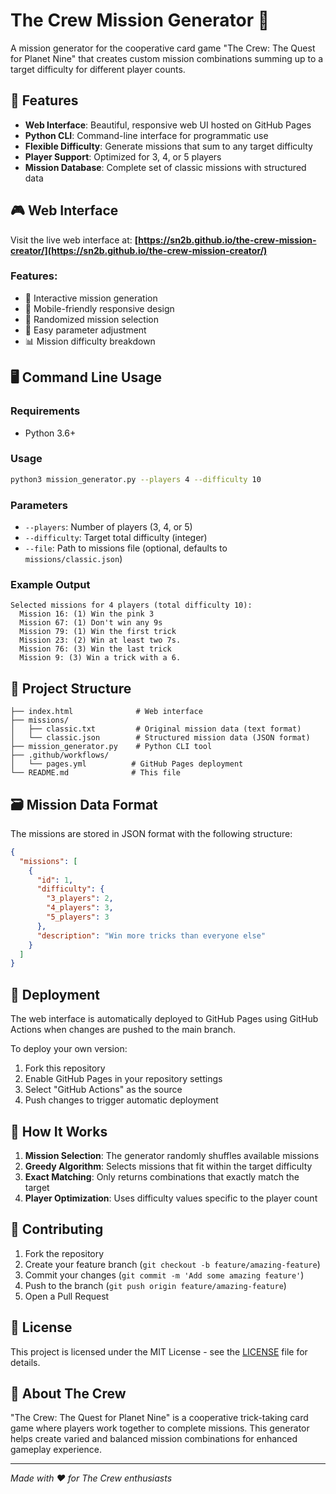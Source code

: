 # The Crew Mission Generator 🚀

A mission generator for the cooperative card game "The Crew: The Quest for Planet Nine" that creates custom mission combinations summing up to a target difficulty for different player counts.

## 🌟 Features

- **Web Interface**: Beautiful, responsive web UI hosted on GitHub Pages
- **Python CLI**: Command-line interface for programmatic use
- **Flexible Difficulty**: Generate missions that sum to any target difficulty
- **Player Support**: Optimized for 3, 4, or 5 players
- **Mission Database**: Complete set of classic missions with structured data

## 🎮 Web Interface

Visit the live web interface at: **[https://sn2b.github.io/the-crew-mission-creator/](https://sn2b.github.io/the-crew-mission-creator/)**

### Features:
- 🎯 Interactive mission generation
- 📱 Mobile-friendly responsive design
- 🎲 Randomized mission selection
- 🔄 Easy parameter adjustment
- 📊 Mission difficulty breakdown

## 🖥️ Command Line Usage

### Requirements
- Python 3.6+

### Usage
```bash
python3 mission_generator.py --players 4 --difficulty 10
```

### Parameters
- `--players`: Number of players (3, 4, or 5)
- `--difficulty`: Target total difficulty (integer)
- `--file`: Path to missions file (optional, defaults to `missions/classic.json`)

### Example Output
```
Selected missions for 4 players (total difficulty 10):
  Mission 16: (1) Win the pink 3
  Mission 67: (1) Don't win any 9s
  Mission 79: (1) Win the first trick
  Mission 23: (2) Win at least two 7s.
  Mission 76: (3) Win the last trick
  Mission 9: (3) Win a trick with a 6.
```

## 📁 Project Structure

```
├── index.html              # Web interface
├── missions/
│   ├── classic.txt         # Original mission data (text format)
│   └── classic.json        # Structured mission data (JSON format)
├── mission_generator.py    # Python CLI tool
├── .github/workflows/
│   └── pages.yml          # GitHub Pages deployment
└── README.md              # This file
```

## 🗃️ Mission Data Format

The missions are stored in JSON format with the following structure:

```json
{
  "missions": [
    {
      "id": 1,
      "difficulty": {
        "3_players": 2,
        "4_players": 3,
        "5_players": 3
      },
      "description": "Win more tricks than everyone else"
    }
  ]
}
```

## 🚀 Deployment

The web interface is automatically deployed to GitHub Pages using GitHub Actions when changes are pushed to the main branch.

To deploy your own version:

1. Fork this repository
2. Enable GitHub Pages in your repository settings
3. Select "GitHub Actions" as the source
4. Push changes to trigger automatic deployment

## 🎲 How It Works

1. **Mission Selection**: The generator randomly shuffles available missions
2. **Greedy Algorithm**: Selects missions that fit within the target difficulty
3. **Exact Matching**: Only returns combinations that exactly match the target
4. **Player Optimization**: Uses difficulty values specific to the player count

## 🤝 Contributing

1. Fork the repository
2. Create your feature branch (`git checkout -b feature/amazing-feature`)
3. Commit your changes (`git commit -m 'Add some amazing feature'`)
4. Push to the branch (`git push origin feature/amazing-feature`)
5. Open a Pull Request

## 📝 License

This project is licensed under the MIT License - see the [LICENSE](LICENSE) file for details.

## 🎯 About The Crew

"The Crew: The Quest for Planet Nine" is a cooperative trick-taking card game where players work together to complete missions. This generator helps create varied and balanced mission combinations for enhanced gameplay experience.

---

*Made with ❤️ for The Crew enthusiasts*
